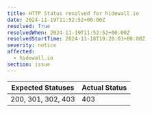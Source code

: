```yaml
---
title: HTTP Status resolved for hidewall.io
date: 2024-11-19T11:52:52+00:00Z
resolved: True
resolvedWhen: 2024-11-19T11:52:52+00:00Z
resolvedStartTime: 2024-11-18T10:20:03+00:00Z
severity: notice
affected:
  - hidewall.io
section: issue
---
```


| Expected Statuses | Actual Status  |
|-------------------|----------------|
| 200, 301, 302, 403 | 403 |
